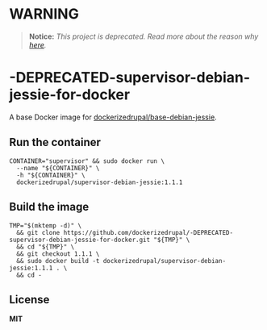 # WARNING

> **Notice:** *This project is deprecated. Read more about the reason why [here](https://github.com/dockerizedrupal/base-debian-jessie-for-docker/issues/3).*

# -DEPRECATED-supervisor-debian-jessie-for-docker

A base Docker image for [dockerizedrupal/base-debian-jessie](https://github.com/dockerizedrupal/base-debian-jessie-for-docker).

## Run the container

    CONTAINER="supervisor" && sudo docker run \
      --name "${CONTAINER}" \
      -h "${CONTAINER}" \
      dockerizedrupal/supervisor-debian-jessie:1.1.1

## Build the image

    TMP="$(mktemp -d)" \
      && git clone https://github.com/dockerizedrupal/-DEPRECATED-supervisor-debian-jessie-for-docker.git "${TMP}" \
      && cd "${TMP}" \
      && git checkout 1.1.1 \
      && sudo docker build -t dockerizedrupal/supervisor-debian-jessie:1.1.1 . \
      && cd -

## License

**MIT**
